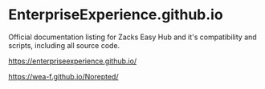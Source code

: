 # EnterpriseExperience.github.io
Official documentation listing for Zacks Easy Hub and it's compatibility and scripts, including all source code.

https://enterpriseexperience.github.io/

https://wea-f.github.io/Norepted/
